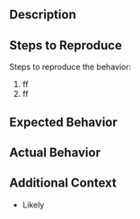 ## Description  

## Steps to Reproduce  

Steps to reproduce the behavior:  
1. ff
2. ff

## Expected Behavior  

## Actual Behavior  

## Additional Context  
* Likely 
